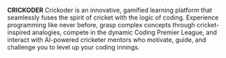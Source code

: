 **CRICKODER**
Crickoder is an innovative, gamified learning platform that seamlessly fuses the spirit of cricket with the logic of coding.
Experience programming like never before, grasp complex concepts through cricket-inspired analogies, compete in the dynamic Coding Premier League, and interact with AI-powered cricketer mentors who motivate, guide, and challenge you to level up your coding innings.
